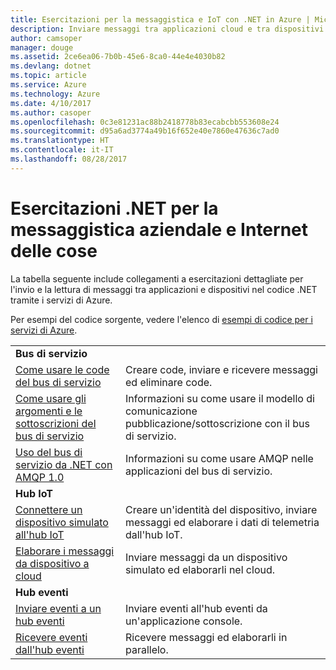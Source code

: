 ```yaml
---
title: Esercitazioni per la messaggistica e IoT con .NET in Azure | Microsoft Docs
description: Inviare messaggi tra applicazioni cloud e tra dispositivi e il cloud usando .NET e i servizi di Azure.
author: camsoper
manager: douge
ms.assetid: 2ce6ea06-7b0b-45e6-8ca0-44e4e4030b82
ms.devlang: dotnet
ms.topic: article
ms.service: Azure
ms.technology: Azure
ms.date: 4/10/2017
ms.author: casoper
ms.openlocfilehash: 0c3e81231ac88b2418778b83ecabcbb553608e24
ms.sourcegitcommit: d95a6ad3774a49b16f652e40e7860e47636c7ad0
ms.translationtype: HT
ms.contentlocale: it-IT
ms.lasthandoff: 08/28/2017
---
```

# <a name="net-tutorials-for-enterprise-messaging-and-internet-of-things-iot"></a>Esercitazioni .NET per la messaggistica aziendale e Internet delle cose

La tabella seguente include collegamenti a esercitazioni dettagliate per l'invio e la lettura di messaggi tra applicazioni e dispositivi nel codice .NET tramite i servizi di Azure.

Per esempi del codice sorgente, vedere l'elenco di [esempi di codice per i servizi di Azure](https://azure.microsoft.com/resources/samples/?platform=dotnet).


| | |
|---|---|
| **Bus di servizio** | |
| [Come usare le code del bus di servizio][1] | Creare code, inviare e ricevere messaggi ed eliminare code. | 
| [Come usare gli argomenti e le sottoscrizioni del bus di servizio][2] | Informazioni su come usare il modello di comunicazione pubblicazione/sottoscrizione con il bus di servizio.
| [Uso del bus di servizio da .NET con AMQP 1.0][3] | Informazioni su come usare AMQP nelle applicazioni del bus di servizio.
|**Hub IoT**|
| [Connettere un dispositivo simulato all'hub IoT][4] | Creare un'identità del dispositivo, inviare messaggi ed elaborare i dati di telemetria dall'hub IoT. |   
| [Elaborare i messaggi da dispositivo a cloud][5] | Inviare messaggi da un dispositivo simulato ed elaborarli nel cloud. |
|**Hub eventi**|
| [Inviare eventi a un hub eventi][6] | Inviare eventi all'hub eventi da un'applicazione console.
| [Ricevere eventi dall'hub eventi][7] | Ricevere messaggi ed elaborarli in parallelo.


[1]: /azure/service-bus-messaging/service-bus-dotnet-get-started-with-queues
[2]: /azure/service-bus-messaging/service-bus-dotnet-how-to-use-topics-subscriptions
[3]: /azure/service-bus-messaging/service-bus-amqp-dotnet
[4]: /azure/iot-hub/iot-hub-csharp-csharp-getstarted
[5]: /azure/iot-hub/iot-hub-csharp-csharp-process-d2c
[6]: /azure/event-hubs/event-hubs-dotnet-standard-getstarted-send
[7]: /azure/event-hubs/event-hubs-dotnet-standard-getstarted-receive-eph


